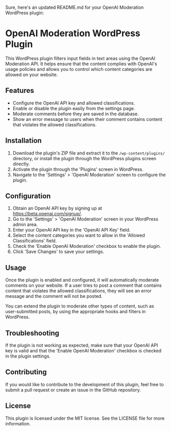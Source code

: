 Sure, here's an updated README.md for your OpenAI Moderation WordPress plugin:

# OpenAI Moderation WordPress Plugin

This WordPress plugin filters input fields in text areas using the OpenAI Moderation API. It helps ensure that the content complies with OpenAI's usage policies and allows you to 
control which content categories are allowed on your website.

## Features

- Configure the OpenAI API key and allowed classifications.
- Enable or disable the plugin easily from the settings page.
- Moderate comments before they are saved in the database.
- Show an error message to users when their comment contains content that violates the allowed classifications.

## Installation

1. Download the plugin's ZIP file and extract it to the `/wp-content/plugins/` directory, or install the plugin through the WordPress plugins screen directly.
2. Activate the plugin through the 'Plugins' screen in WordPress.
3. Navigate to the 'Settings' > 'OpenAI Moderation' screen to configure the plugin.

## Configuration

1. Obtain an OpenAI API key by signing up at https://beta.openai.com/signup/.
2. Go to the 'Settings' > 'OpenAI Moderation' screen in your WordPress admin area.
3. Enter your OpenAI API key in the 'OpenAI API Key' field.
4. Select the content categories you want to allow in the 'Allowed Classifications' field.
5. Check the 'Enable OpenAI Moderation' checkbox to enable the plugin.
6. Click 'Save Changes' to save your settings.

## Usage

Once the plugin is enabled and configured, it will automatically moderate comments on your website. If a user tries to post a comment that contains content that violates the allowed 
classifications, they will see an error message and the comment will not be posted.

You can extend the plugin to moderate other types of content, such as user-submitted posts, by using the appropriate hooks and filters in WordPress.

## Troubleshooting

If the plugin is not working as expected, make sure that your OpenAI API key is valid and that the 'Enable OpenAI Moderation' checkbox is checked in the plugin settings.

## Contributing

If you would like to contribute to the development of this plugin, feel free to submit a pull request or create an issue in the GitHub repository.

## License

This plugin is licensed under the MIT license. See the LICENSE file for more information.
